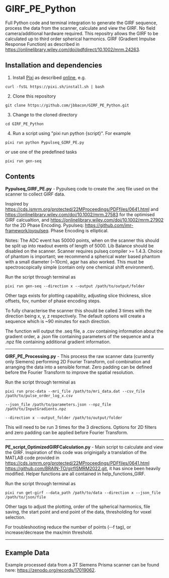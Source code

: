 # GIRF_PE_Python
Full Python code and terminal integration to generate the GIRF sequence, process the data from the scanner, calculate and view the GIRF. No field camera/additional hardware required. This repositry allows the GIRF to be calculated up to third order spherical harmonics.
GIRF (Gradient Impulse Response Function) as described in https://onlinelibrary.wiley.com/doi/pdfdirect/10.1002/mrm.24263.

## Installation and dependencies
1. Install [Pixi](https://pixi.sh) as described [online](https://pixi.sh/latest/), e.g.

```
curl -fsSL https://pixi.sh/install.sh | bash
```

2. Clone this repository
```
git clone https://github.com/jbbacon/GIRF_PE_Python.git
```

3. Change to the cloned directory
```
cd GIRF_PE_Python
```

4. Run a script using "pixi run python {script}". For example
```
pixi run python Pypulseq_GIRF_PE.py
```
_or_ use one of the predefined tasks
```
pixi run gen-seq
```

## Contents
**Pypulseq_GIRF_PE.py** - Pypulseq code to create the .seq file used on the scanner to collect GIRF data. 

Inspired by https://cds.ismrm.org/protected/22MProceedings/PDFfiles/0641.html and https://onlinelibrary.wiley.com/doi/10.1002/mrm.27583 for the optimised GIRF calcualtion, and https://onlinelibrary.wiley.com/doi/10.1002/mrm.27902 for the 2D Phase Encoding. Pypulseq: https://github.com/imr-framework/pypulseq.
Phase Encoding is elliptical.

Notes: The ADC event has 50000 points, when on the scanner this should be split up into readout events of length of 5000. Lib Balance should be disabled on the scanner. Scanner requires pulseq compiler >= 1.4.3. Choice of phantom is important; we recommend a spherical water based phantom with a small diameter (~10cm), agar has also worked. This must be spectroscopically simple (contain only one chemical shift environment).


Run the script through terminal as
```
pixi run gen-seq --direction x --output /path/to/output/folder
```

Other tags exists for plotting capability, adjusting slice thickness, slice offsets, fov, number of phase encoding steps. 

To fully characterise the scanner this should be called 3 times with the direction being x, y, z respectively. The default options will create a sequence which is ~90 minutes for each direction.

The function will output the .seq file, a .csv containing information about the gradient order, a .json file containing parameters of the sequence and a .npz file containing additional gradient information.

---

**GIRF_PE_Processing.py** - This process the raw scanner data (currently only Siemens) performing 2D Fourier Transform, coil combination and arranging the data into a sensible format. Zero padding can be defined before the Fourier Transform to improve the spatial resolution.

Run the script through terminal as
```
pixi run proc-data --mri_file /path/to/mri_data.dat --csv_file /path/to/pulse_order_log_x.csv

--json_file /path/to/parameters.json --npz_file /path/to/InputGradients.npz

--direction x --output_folder /path/to/output/folder
```

This will need to be run 3 times for the 3 directions. Options for 2D filters and zero padding can be applied before Fourier Transform.

---

**PE_script_OptimizedGIRFCalculation.py** - Main script to calculate and view the GIRF. Inspiration of this code was originigally a translation of the MATLAB code provided in https://cds.ismrm.org/protected/22MProceedings/PDFfiles/0641.html https://github.com/BRAIN-TO/girfISMRM2022.git, it has since been heavily modified. Helper functions are all contained in help_functions_GIRF.

Run the script through terminal as
```
pixi run get-girf --data_path /path/to/data --direction x --json_file /path/to/json/file
```
Other tags to adjust the plotting, order of the spherical harmonics, file saving, the start point and end point of the data, thresholding for voxel selection.

For troubleshooting reduce the number of points (--f tag), or increase/decrease the max/min threshold.

---

## Example Data 

Example processed data from a 3T Siemens Prisma scanner can be found here: https://zenodo.org/records/17019062. 
